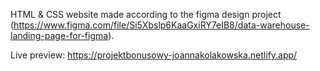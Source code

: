 HTML & CSS website made according to the figma design project (https://www.figma.com/file/Si5Xbslp6KaaGxiRY7eIB8/data-warehouse-landing-page-for-figma).

Live preview: https://projektbonusowy-joannakolakowska.netlify.app/
